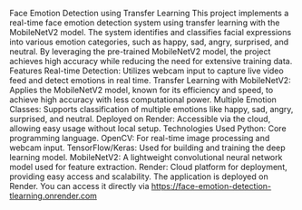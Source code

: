 Face Emotion Detection using Transfer Learning
This project implements a real-time face emotion detection system using transfer learning with the MobileNetV2 model. 
The system identifies and classifies facial expressions into various emotion categories, such as happy, sad, angry, surprised, and neutral. 
By leveraging the pre-trained MobileNetV2 model, the project achieves high accuracy while reducing the need for extensive training data.
Features
Real-time Detection: Utilizes webcam input to capture live video feed and detect emotions in real time.
Transfer Learning with MobileNetV2: Applies the MobileNetV2 model, known for its efficiency and speed, to achieve high accuracy with less computational power.
Multiple Emotion Classes: Supports classification of multiple emotions like happy, sad, angry, surprised, and neutral.
Deployed on Render: Accessible via the cloud, allowing easy usage without local setup.
Technologies Used
Python: Core programming language.
OpenCV: For real-time image processing and webcam input.
TensorFlow/Keras: Used for building and training the deep learning model.
MobileNetV2: A lightweight convolutional neural network model used for feature extraction.
Render: Cloud platform for deployment, providing easy access and scalability.
The application is deployed on Render. You can access it directly via https://face-emotion-detection-tlearning.onrender.com
